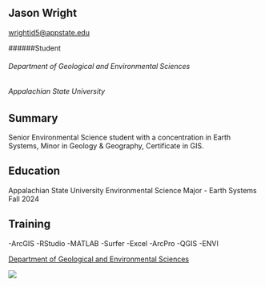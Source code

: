 Jason Wright
-----------

wrightjd5@appstate.edu

######Student
###### Department of Geological and Environmental Sciences
###### Appalachian State University

Summary
----------

Senior Environmental Science student with a concentration in Earth Systems, Minor in Geology & Geography, Certificate in GIS. 


Education
----------
Appalachian State University
    Environmental Science Major - Earth Systems
    Fall 2024

Training
---------
-ArcGIS
-RStudio
-MATLAB
-Surfer
-Excel
-ArcPro
-QGIS
-ENVI

[Department of Geological and Environmental Sciences](https://earth.appstate.edu/)

<img src="https://www.appstate.edu/~heckertab/images/appgeo.jpg"/>
